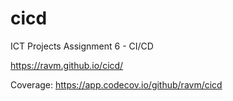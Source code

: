 # cicd
ICT Projects Assignment 6 - CI/CD

https://ravm.github.io/cicd/

Coverage:
https://app.codecov.io/github/ravm/cicd
